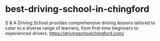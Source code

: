 # best-driving-school-in-chingford
S &amp; A Driving School provides comprehensive driving lessons tailored to cater to a diverse range of learners, from first-time beginners to experienced drivers.
https://drivingschoolchingford.com/
